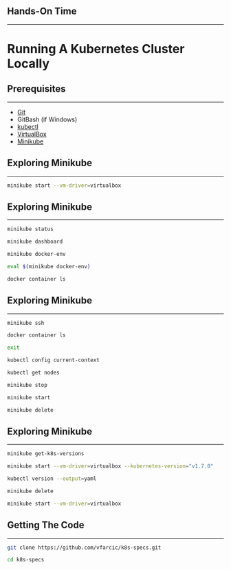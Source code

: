 ## Hands-On Time

---

# Running A Kubernetes Cluster Locally


## Prerequisites

---

* [Git](https://git-scm.com/)
* GitBash (if Windows)
* [kubectl](https://kubernetes.io/docs/tasks/tools/install-kubectl/)
* [VirtualBox](https://www.virtualbox.org/wiki/Downloads)
* [Minikube](https://github.com/kubernetes/minikube/releases)


## Exploring Minikube

---

```bash
minikube start --vm-driver=virtualbox
```


<!-- .slide: data-background="img/minikube-simple.png" data-background-size="contain" -->


## Exploring Minikube

---

```bash
minikube status

minikube dashboard

minikube docker-env

eval $(minikube docker-env)

docker container ls
```


## Exploring Minikube

---

```bash
minikube ssh

docker container ls

exit

kubectl config current-context

kubectl get nodes

minikube stop

minikube start

minikube delete
```


## Exploring Minikube

---

```bash
minikube get-k8s-versions

minikube start --vm-driver=virtualbox --kubernetes-version="v1.7.0"

kubectl version --output=yaml

minikube delete

minikube start --vm-driver=virtualbox
```


## Getting The Code

---

```bash
git clone https://github.com/vfarcic/k8s-specs.git

cd k8s-specs
```